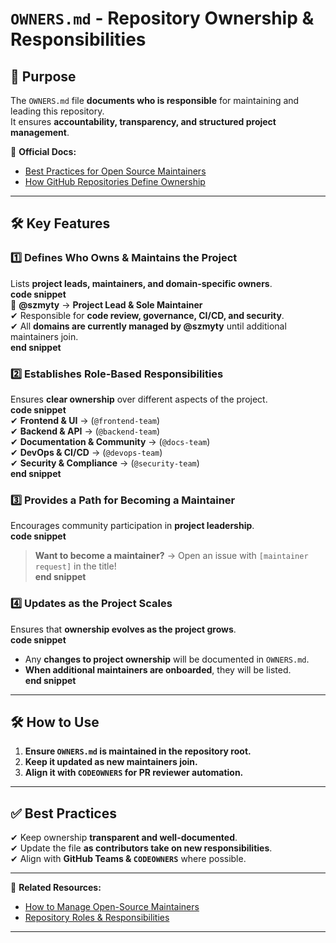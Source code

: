 # `OWNERS.md` - Repository Ownership & Responsibilities  

## **📌 Purpose**  
The `OWNERS.md` file **documents who is responsible** for maintaining and leading this repository.  
It ensures **accountability, transparency, and structured project management**.  

📖 **Official Docs:**  
- [Best Practices for Open Source Maintainers](https://opensource.guide/leadership-and-governance/)  
- [How GitHub Repositories Define Ownership](https://docs.github.com/en/organizations/collaborating-with-groups-in-your-organization/repository-roles-for-an-organization)  

---

## **🛠 Key Features**
### **1️⃣ Defines Who Owns & Maintains the Project**
Lists **project leads, maintainers, and domain-specific owners**.  
**code snippet**  
👤 **@szmyty** → **Project Lead & Sole Maintainer**  
✔ Responsible for **code review, governance, CI/CD, and security**.  
✔ All **domains are currently managed by @szmyty** until additional maintainers join.  
**end snippet**  

### **2️⃣ Establishes Role-Based Responsibilities**
Ensures **clear ownership** over different aspects of the project.  
**code snippet**  
✔ **Frontend & UI** → (`@frontend-team`)  
✔ **Backend & API** → (`@backend-team`)  
✔ **Documentation & Community** → (`@docs-team`)  
✔ **DevOps & CI/CD** → (`@devops-team`)  
✔ **Security & Compliance** → (`@security-team`)  
**end snippet**  

### **3️⃣ Provides a Path for Becoming a Maintainer**
Encourages community participation in **project leadership**.  
**code snippet**  
> **Want to become a maintainer?** → Open an issue with `[maintainer request]` in the title!  
**end snippet**  

### **4️⃣ Updates as the Project Scales**
Ensures that **ownership evolves as the project grows**.  
**code snippet**  
- Any **changes to project ownership** will be documented in `OWNERS.md`.  
- **When additional maintainers are onboarded**, they will be listed.  
**end snippet**  

---

## **🛠 How to Use**
1. **Ensure `OWNERS.md` is maintained in the repository root.**  
2. **Keep it updated as new maintainers join.**  
3. **Align it with `CODEOWNERS` for PR reviewer automation.**  

---

## **✅ Best Practices**
✔ Keep ownership **transparent and well-documented**.  
✔ Update the file **as contributors take on new responsibilities**.  
✔ Align with **GitHub Teams & `CODEOWNERS`** where possible.  

---

🔗 **Related Resources:**  
- [How to Manage Open-Source Maintainers](https://opensource.com/article/21/5/open-source-maintainers)  
- [Repository Roles & Responsibilities](https://docs.github.com/en/organizations/collaborating-with-groups-in-your-organization/repository-roles-for-an-organization)  

---
